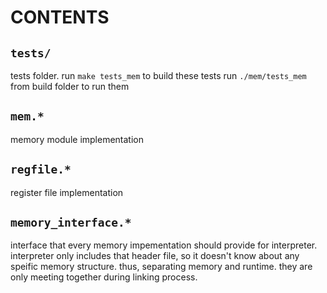 # CONTENTS

## `tests/`

tests folder. run `make tests_mem` to build these tests
run `./mem/tests_mem` from build folder to run them

## `mem.*`

memory module implementation

## `regfile.*`

register file implementation

## `memory_interface.*`

interface that every memory impementation should provide for interpreter. interpreter only includes that header file, so it doesn't know about any speific memory structure. thus, separating memory and runtime. they are only meeting together during linking process.

